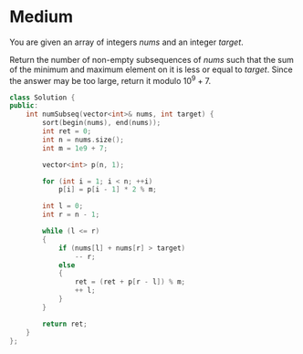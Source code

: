 # Medium

You are given an array of integers $nums$ and an integer $target$.

Return the number of non-empty subsequences of $nums$ such that the sum of the minimum and maximum element on it is less or equal to $target$. Since the answer may be too large, return it modulo $10^9 + 7$.

```cpp
class Solution {
public:
    int numSubseq(vector<int>& nums, int target) {
        sort(begin(nums), end(nums));
        int ret = 0;
        int n = nums.size();
        int m = 1e9 + 7;

        vector<int> p(n, 1);

        for (int i = 1; i < n; ++i)
            p[i] = p[i - 1] * 2 % m;

        int l = 0;
        int r = n - 1;

        while (l <= r)
        {
            if (nums[l] + nums[r] > target)
                -- r;
            else
            {
                ret = (ret + p[r - l]) % m;
                ++ l;
            }
        }

        return ret;
    }
};
```
